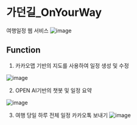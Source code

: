 # 가던길_OnYourWay
여행일정 웹 서비스
![image](https://github.com/user-attachments/assets/861e4513-2be9-4298-865a-210365e44206)

## Function
1. 카카오맵 기반의 지도를 사용하여 일정 생성 및 수정
   
![image](https://github.com/user-attachments/assets/9b917589-5ab7-45ba-8736-15caa6202d50)

2. OPEN AI기반의 챗봇 및 일정 요약
   
![image](https://github.com/user-attachments/assets/330cb94a-8f97-4661-9620-f75546524fb4)

3. 여행 당일 하루 전체 일정 카카오톡 보내기
![image](https://github.com/user-attachments/assets/05419f82-4b51-439a-9c13-cad92a927471)

